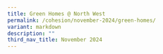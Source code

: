 ```yaml
---
title: Green Homes @ North West
permalink: /cohesion/november-2024/green-homes/
variant: markdown
description: ""
third_nav_title: November 2024
---
```

